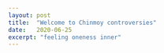 ```yaml
---
layout: post
title:  "Welcome to Chinmoy controversies"
date:   2020-06-25
excerpt: "feeling oneness inner"
---
```

